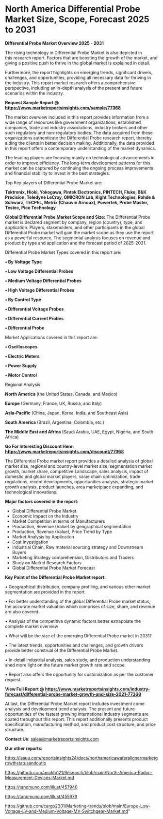 # North America Differential Probe Market Size, Scope, Forecast 2025 to 2031

<Strong> Differential Probe Market Overview 2025 - 2031</strong>

The rising technology in Differential Probe Market is also depicted in this research report. Factors that are boosting the growth of the market, and giving a positive push to thrive in the global market is explained in detail.

Furthermore, the report highlights on emerging trends, significant drivers, challenges, and opportunities, providing all necessary data for thriving in the industry. This report market research offers a comprehensive perspective, including an in-depth analysis of the present and future scenarios within the industry.

<strong>Request Sample Report @ <a href=https://www.marketreportsinsights.com/sample/77368>https://www.marketreportsinsights.com/sample/77368</a></strong>

The market overview included in this report provides information from a wide range of resources like government organizations, established companies, trade and industry associations, industry brokers and other such regulatory and non-regulatory bodies. The data acquired from these organizations authenticate the Differential Probe research report, thereby aiding the clients in better decision making. Additionally, the data provided in this report offers a contemporary understanding of the market dynamics.

The leading players are focusing mainly on technological advancements in order to improve efficiency. The long-term development patterns for this market can be captured by continuing the ongoing process improvements and financial stability to invest in the best strategies.

Top Key players of Differential Probe Market are:

<strong>Tektronix, Hioki, Yokogawa, Pintek Electronics, PINTECH, Fluke, B&K Precision, Teledyne LeCroy, OMICRON Lab, Kight Technologies, Rohde & Schwarz, TECPEL, Metrix (Chauvin Arnoux), Powertek, Probe Master, Testec, Pico Technology</strong>

<strong><b>Global Differential Probe Market Scope and Size:</b></strong>
The Differential Probe market is declared segment by company, region (country), type, and application. Players, stakeholders, and other participants in the global Differential Probe market will gain the market scope as they use the report as a powerful resource. The segmental analysis focuses on revenue and product by type and application and the forecast period of 2025-2031.

Differential Probe Market Types covered in this report are:

<strong>• By Voltage Type

• Low Voltage Differential Probes

• Medium Voltage Differential Probes

• High Voltage Differential Probes

• By Control Type

• Differential Voltage Probes

• Differential Current Probes

• Differential Probe</strong>

Market Applications covered in this report are:

<strong>• Oscilloscopes

• Electric Meters

• Power Supply

• Motor Control</strong> 

Regional Analysis

<strong>North America</strong> (the United States, Canada, and Mexico)

<strong>Europe</strong> (Germany, France, UK, Russia, and Italy)

<strong>Asia-Pacific</strong> (China, Japan, Korea, India, and Southeast Asia)

<strong>South America</strong> (Brazil, Argentina, Colombia, etc.)

<strong>The Middle East and Africa</strong> (Saudi Arabia, UAE, Egypt, Nigeria, and South Africa)

<strong>Go For Interesting Discount Here: <a href=https://www.marketreportsinsights.com/discount/77368>https://www.marketreportsinsights.com/discount/77368</a></strong>

The Differential Probe market report provides a detailed analysis of global market size, regional and country-level market size, segmentation market growth, market share, competitive Landscape, sales analysis, impact of domestic and global market players, value chain optimization, trade regulations, recent developments, opportunities analysis, strategic market growth analysis, product launches, area marketplace expanding, and technological innovations.

<strong><b>Major factors covered in the report:</b></strong>
<ul>
  <li>Global Differential Probe Market </li>
  <li>Economic Impact on the Industry</li>
  <li>Market Competition in terms of Manufacturers</li>
  <li>Production, Revenue (Value) by geographical segmentation</li>
  <li>Production, Revenue (Value), Price Trend by Type</li>
  <li>Market Analysis by Application</li>
  <li>Cost Investigation</li>
  <li>Industrial Chain, Raw material sourcing strategy and Downstream Buyers</li>
  <li>Marketing Strategy comprehension, Distributors and Traders</li>
  <li>Study on Market Research Factors</li>
  <li>Global Differential Probe Market Forecast</li>
</ul>

<strong><b>Key Point of the Differential Probe Market report:</b></strong>

• Geographical distribution, company profiling, and various other market segmentation are provided in the report.

• For better understanding of the global Differential Probe market status, the accurate market valuation which comprises of size, share, and revenue are also covered.

• Analysis of the competitive dynamic factors better extrapolate the complete market overview

• What will be the size of the emerging Differential Probe market in 2031?

• The latest trends, opportunities and challenges, and growth drivers provide better construal of the Differential Probe Market.

• In-detail industrial analysis, sales study, and production understanding shed more light on the future market growth rate and scope.

• Report also offers the opportunity for customization as per the customer request.

<strong><b>View Full Report @ <a href=https://www.marketreportsinsights.com/industry-forecast/differential-probe-market-growth-and-size-2021-77368>https://www.marketreportsinsights.com/industry-forecast/differential-probe-market-growth-and-size-2021-77368</a></b></strong>


At last, the Differential Probe Market report includes investment come analysis and development trend analysis. The present and future opportunities of the fastest growing international industry segments are coated throughout this report. This report additionally presents product specification, manufacturing method, and product cost structure, and price structure.

<strong>Contact Us:</strong>
sales@marketreportsinsights.com

<strong>Our other reports:</strong>

<a href=https://issuu.com/reportsinsights24/docs/northamericawaferalignermarketgrowthstatusandoutlo>https://issuu.com/reportsinsights24/docs/northamericawaferalignermarketgrowthstatusandoutlo</a>

<a href=https://github.com/anokhi121/Research/blob/main/North-America-Radon-Measurement-Devices-Market.md>https://github.com/anokhi121/Research/blob/main/North-America-Radon-Measurement-Devices-Market.md</a>

<a href=https://tanomuno.com/illust/457940>https://tanomuno.com/illust/457940</a>

<a href=https://tanomuno.com/illust/455979>https://tanomuno.com/illust/455979</a>

<a href=https://github.com/cargo2301/Marketing-trends/blob/main/Europe-Low-Voltage-LV-and-Medium-Voltage-MV-Switchgear-Market.md>https://github.com/cargo2301/Marketing-trends/blob/main/Europe-Low-Voltage-LV-and-Medium-Voltage-MV-Switchgear-Market.md</a>"

